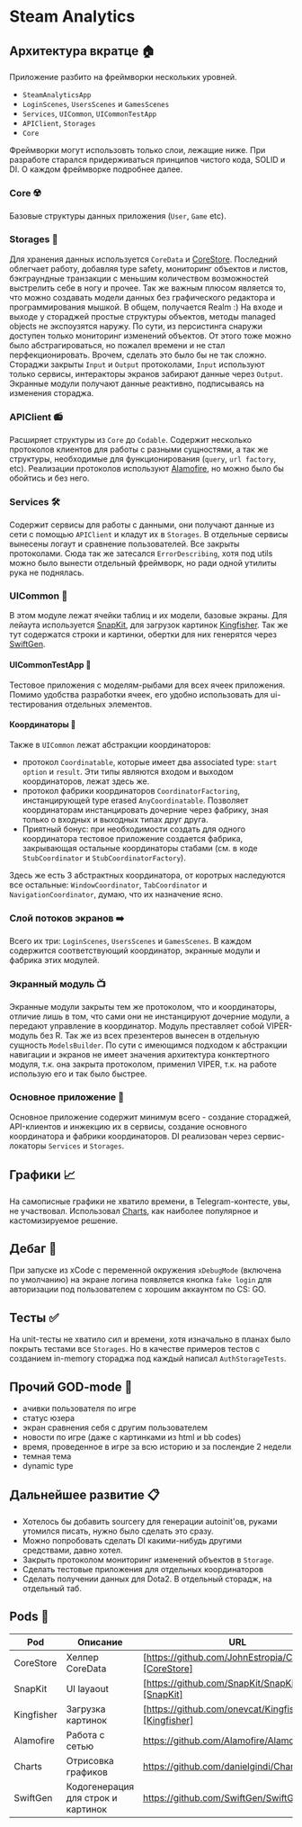 # Steam Analytics

## Архитектура вкратце 🏠
Приложение разбито на фреймворки нескольких уровней. 
- `SteamAnalyticsApp`
- `LoginScenes`, `UsersScenes` и `GamesScenes`
- `Services`, `UICommon`, `UICommonTestApp`
- `APIClient`, `Storages`
- `Core`

Фреймворки могут использовть только слои, лежащие ниже. При разработе старался придерживаться принципов чистого кода, SOLID и DI. О каждом фреймворке подробнее далее.

### Core ☢️
Базовые структуры данных приложения (`User`, `Game` etc).

### Storages 💾
Для хранения данных используется `CoreData` и [CoreStore][CoreStore]. Последний облегчает работу, добавляя type safety, мониторинг объектов и листов, бэкграундные транзакции с меньшим количеством возможностей выстрелить себе в ногу и прочее. Так же важным плюсом является то, что можно создавать модели данных без графического редактора и программирования мышкой. В общем, получается Realm :)
На входе и выходе у стораджей простые структуры объектов, методы managed objects не экспоузятся наружу. По сути, из персистинга снаружи доступен только мониторинг изменений объектов. От этого тоже можно было абстрагироваться, но пожалел времени и не стал перфекционировать. Врочем, сделать это было бы не так сложно.
Стораджи закрыты `Input` и `Output` протоколами, `Input` используют только сервисы, интеракторы экранов забирают данные через `Output`. Экранные модули получают данные реактивно, подписываясь на изменения стораджа.

### APIClient 📻
Расширяет структуры из `Core` до `Codable`. Содержит несколько протоколов клиентов для работы с разными сущностями, а так же структуры, необходимые для функционирования (`query`, `url factory`, etc). Реализации протоколов используют [Alamofire], но можно было бы обойтись и без него.

### Services 🛠
Содержит сервисы для работы с данными, они получают данные из сети с помощью `APIClient` и кладут их в `Storages`. В отдельные сервисы вынесены логаут и сравнение пользователей. Все закрыты протоколами. Сюда так же затесался `ErrorDescribing`, хотя под utils можно было вынести отдельный фреймворк, но ради одной утилиты рука не поднялась.

### UICommon 🧩
В этом модуле лежат ячейки таблиц и их модели, базовые экраны. Для лейаута используется [SnapKit], для загрузок картинок [Kingfisher]. Так же тут содержатся строки и картинки, обертки для них генерятся через [SwiftGen].

#### UICommonTestApp 🧪
Тестовое приложения с моделям-рыбами для всех ячеек приложения. Помимо удобства разработки ячеек, его удобно использовать для ui-тестирования отдельных элементов.

#### Координаторы 🔀
Также в `UICommon` лежат абстракции координаторов:
- протокол `Coordinatable`, которые имеет два associated type: `start option` и `result`. Эти типы являются входом и выходом координаторов, лежат здесь же.
- протокол фабрики координаторов `CoordinatorFactoring`, инстанцирующей type erased `AnyCoordinatable`. Позволяет координаторам инстанцировать дочерние через фабрику, зная только о входных и выходных типах друг друга. 
- Приятный бонус: при необходимости создать для одного координатора тестовое приложение создается фабрика, закрывающая остальные координаторы стабами (см. в коде `StubCoordinator` и `StubCoordinatorFactory`).

Здесь же есть 3 абстрактных координатора, от коротрых наследуются все остальные: `WindowCoordinator`, `TabCoordinator` и `NavigationCoordinator`, думаю, что их назначение ясно.

### Слой потоков экранов ➡️
Всего их три: `LoginScenes`, `UsersScenes` и `GamesScenes`. В каждом содержится соответствующий координатор, экранные модули и фабрика этих модулей.

### Экранный модуль 📺
Экранные модули закрыты тем же протоколом, что и координаторы, отличие лишь в том, что сами они не инстанцируют дочерние модули, а передают управление в координатор.
Модуль преставляет собой VIPER-модуль без R. Так же из всех презентеров вынесен в отдельную сущность `ModelsBuilder`. По сути с имеющимся подходом к абстракции навигации и экранов не имеет значения архитектура конктертного модуля, т.к. она закрыта протоколом, применил VIPER, т.к. на работе использую его и так было быстрее.

### Основное приложение 📱
Основное приложение содержит минимум всего - создание стораджей, API-клиентов и инжекцию их в сервисы, создание основного координатора и фабрики координаторов. DI реализован через сервис-локаторы `Services` и `Storages`. 

## Графики 📈
На самописные графики не хватило времени, в Telegram-контесте, увы, не участвовал. Использовал [Charts], как наиболее популярное и кастомизируемое решение.

## Дебаг 🔧
При запуске из xCode с переменной окружения `xDebugMode` (включена по умолчанию) на экране логина появляется кнопка `fake login` для авторизации под пользователем с хорошим аккаунтом по CS: GO.

## Тесты ✅
На unit-тесты не хватило сил и времени, хотя изначально в планах было покрыть тестами все `Storages`. Но в качестве примеров тестов с созданием in-memory стораджа под каждый написал `AuthStorageTests`.

## Прочий GOD-mode 🎅
- ачивки пользователя по игре
- статус юзера
- экран сравнения себя с другим пользователем
- новости по игре (даже с картинками из html и bb codes)
- время, проведенное в игре за всю историю и за послендие 2 недели
- темная тема
- dynamic type

## Дальнейшее развитие 📋
- Хотелось бы добавить sourcery для генерации autoinit'ов, руками утомился писать, нужно было сделать это сразу.
- Можно попробовать сделать DI какими-нибудь другими средствами, давно хотел.
- Закрыть протоколом мониторинг изменений объектов в `Storage`.
- Сделать тестовые приложения для отдельных координаторов
- Сделать получении данных для Dota2. В отдельный сторадж, на отдельный таб.

## Pods 🥜

| Pod | Описание | URL |
| ------ | ------ | ------ |
| CoreStore | Хелпер CoreData | [https://github.com/JohnEstropia/CoreStore][CoreStore] |
| SnapKit | UI layaout | [https://github.com/SnapKit/SnapKit][SnapKit] |
| Kingfisher | Загрузка картинок | [https://github.com/onevcat/Kingfisher][Kingfisher] |
| Alamofire | Работа с сетью | https://github.com/Alamofire/Alamofire |
| Charts | Отрисовка графиков | https://github.com/danielgindi/Charts |
| SwiftGen | Кодогенерация для строк и картинок | https://github.com/SwiftGen/SwiftGen |

   [Alamofire]: <https://github.com/Alamofire/Alamofire>
   [CoreStore]: <https://github.com/JohnEstropia/CoreStore>
   [SnapKit]: <https://github.com/SnapKit/SnapKit>
   [Kingfisher]: <https://github.com/onevcat/Kingfisher>
   [Charts]: <https://github.com/danielgindi/Charts>
   [SwiftGen]: <https://github.com/SwiftGen/SwiftGen>